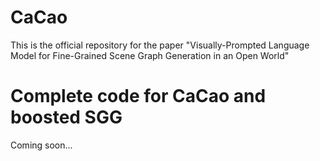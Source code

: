 # CaCao
This is the official repository for the paper "Visually-Prompted Language Model for Fine-Grained Scene Graph Generation in an Open World"
# Complete code for CaCao and boosted SGG
Coming soon...
